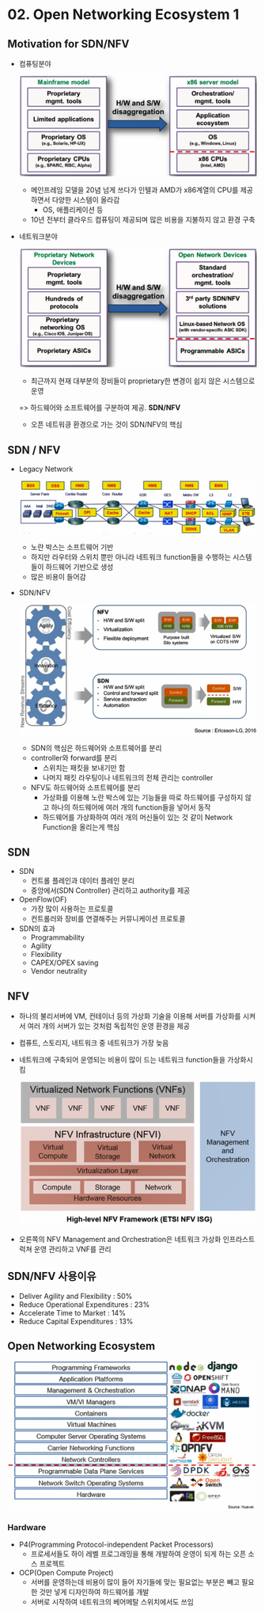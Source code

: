 # 02. Open Networking Ecosystem 1

## Motivation for SDN/NFV

- 컴퓨팅분야

  ![image-20210204150319250](images/image-20210204150319250.png)

  - 메인프레임 모델을 20념 넘게 쓰다가 인텔과 AMD가 x86계열의 CPU를 제공하면서 다양한 시스템이 올라감
    - OS, 애플리케이션 등
  - 10년 전부터 클라우드 컴퓨팅이 제공되며 많은 비용을 지불하지 않고 환경 구축

- 네트워크분야

  ![image-20210204150437578](images/image-20210204150437578.png)

  - 최근까지 현재 대부분의 장비들이 proprietary한 변경이 쉽지 않은 시스템으로 운영

  => 하드웨어와 소프트웨어를 구분하여 제공. **SDN/NFV**

  - 오픈 네트워킁 환경으로 가는 것이 SDN/NFV의 핵심



## SDN / NFV

- Legacy Network

  ![image-20210204150612391](images/image-20210204150612391.png)

  - 노란 박스는 소프트웨어 기반
  - 하지만 라우터와 스위치 뿐만 아니라 네트워크 function들을 수행하는 시스템들이 하드웨어 기반으로 생성
  - 많은 비용이 들어감

- SDN/NFV

  ![image-20210204150713136](images/image-20210204150713136.png)

  - SDN의 핵심은 하드웨어와 소프트웨어를 분리
  - controller와 forward를 분리
    - 스위치는 패킷을 보내기만 함
    - 나머지 패킷 라우팅이나 네트워크의 전체 관리는 controller
  - NFV도 하드웨어와 소프트웨어를 분리
    - 가상화를 이용해 노란 박스에 있는 기능들을 따로 하드웨어를 구성하지 않고 하나의 하드웨어에 여러 개의 function들을 넣어서 동작
    - 하드웨어를 가상화하여 여러 개의 머신들이 있는 것 같이 Network Function을 올리는게 핵심



## SDN

- SDN
  - 컨트롤 플레인과 데이터 플레인 분리
  - 중앙에서(SDN Controller) 관리하고 authority를 제공
- OpenFlow(OF)
  - 가장 많이 사용하는 프로토콜
  - 컨트롤러와 장비를 연결해주는 커뮤니케이션 프로토콜
- SDN의 효과
  - Programmability
  - Agility
  - Flexibility
  - CAPEX/OPEX saving
  - Vendor neutrality



## NFV

- 하나의 불리서버에 VM, 컨테이너 등의 가상화 기술을 이용해 서버를 가상화를 시켜서 여러 개의 서버가 있는 것처럼 독립적인 운영 환경을 제공

- 컴퓨트, 스토리지, 네트워크 중 네트워크가 가장 늦음

- 네트워크에 구축되어 운영되는 비용이 많이 드는 네트워크 function들을 가상화시킴

  ![image-20210204151821057](images/image-20210204151821057.png)

- 오른쪽의 NFV Management and Orchestration은 네트워크 가상화 인프라스트럭쳐 운영 관리하고 VNF를 관리



## SDN/NFV 사용이유

- Deliver Agility and Flexibility : 50%
- Reduce Operational Expenditures : 23%
- Accelerate Time to Market : 14%
- Reduce Capital Expenditures : 13%





## Open Networking Ecosystem

![image-20210204152108791](images/image-20210204152108791.png)



### Hardware

- P4(Programming Protocol-independent Packet Processors)
  - 프로세서들도 하이 레벨 프로그래밍을 통해 개발하여 운영이 되게 하는 오픈 소스 프로젝트
- OCP(Open Compute Project)
  - 서버를 운영하는데 비용이 많이 들어 자기들에 맞는 필요없는 부분은 빼고 필요한 것만 넣게 디자인하여 하드웨어를 개발
  - 서버로 시작하여 네트워크의 베어메탈 스위치에서도 쓰임